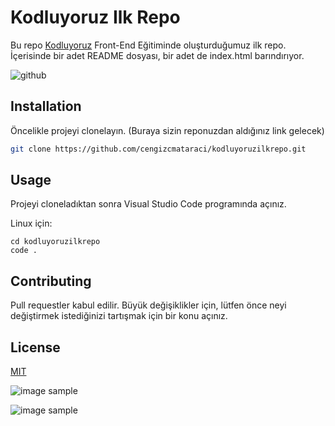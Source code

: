 # Kodluyoruz Ilk Repo

Bu repo [Kodluyoruz](https://www.kodluyoruz.org) Front-End Eğitiminde oluşturduğumuz ilk repo. İçerisinde bir adet README dosyası, bir adet de index.html barındırıyor.

![github](figures/github.png)

## Installation

Öncelikle projeyi clonelayın. (Buraya sizin reponuzdan aldığınız link gelecek)

```bash
git clone https://github.com/cengizcmataraci/kodluyoruzilkrepo.git
```

## Usage

Projeyi cloneladıktan sonra Visual Studio Code programında açınız.

Linux için:
```linux
cd kodluyoruzilkrepo
code .
```

## Contributing
Pull requestler kabul edilir. Büyük değişiklikler için, lütfen önce neyi değiştirmek istediğinizi tartışmak için bir konu açınız.


## License
[MIT](https://choosealicense.com/licenses/mit/)

![image sample](https://www.google.com/imgres?imgurl=https%3A%2F%2Fupload.wikimedia.org%2Fwikipedia%2Fcommons%2Fthumb%2F2%2F2c%2FExample_i18n.svg%2Flangtr-742px-Example_i18n.svg.png&tbnid=Mtw6G1rV5Qa2FM&vet=10CAIQxiAoAGoXChMI2Lv4lvuqjgMVAAAAAB0AAAAAEAY..i&imgrefurl=https%3A%2F%2Ftr.m.wikipedia.org%2Fwiki%2FDosya%3AExample_i18n.svg&docid=uMyyBjaZpU-YHM&w=742&h=768&itg=1&q=%C3%B6rnek%20resim&ved=0CAIQxiAoAGoXChMI2Lv4lvuqjgMVAAAAAB0AAAAAEAY)

![image sample](C:\Users\abdul\Desktop\geçici\indir.jpg)